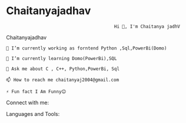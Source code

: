 # Chaitanyajadhav
                                             Hi 👋, I'm Chaitanya jadhV

Chaitanyajadhav

    🔭 I’m currently working as forntend Python ,Sql,PowerBi(Domo)

    🌱 I’m currently learning Domo(PowerBi),SQL

    💬 Ask me about C , C++, Python,PowerBi, Sql

    📫 How to reach me chaitanyaj2004@gmail.com

    ⚡ Fun fact I Am Funny😊

Connect with me:


Languages and Tools:



